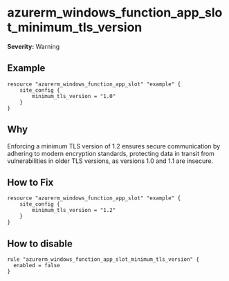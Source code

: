 # azurerm_windows_function_app_slot_minimum_tls_version

**Severity:** Warning


## Example

```hcl
resource "azurerm_windows_function_app_slot" "example" {
    site_config {
        minimum_tls_version = "1.0"
    }
}
```

## Why

Enforcing a minimum TLS version of 1.2 ensures secure communication by adhering to modern encryption standards, protecting data in transit from vulnerabilities in older TLS versions, as versions 1.0 and 1.1 are insecure.

## How to Fix

```hcl
resource "azurerm_windows_function_app_slot" "example" {
    site_config {
        minimum_tls_version = "1.2"
    }
}
```


## How to disable

```hcl
rule "azurerm_windows_function_app_slot_minimum_tls_version" {
  enabled = false
}
```

